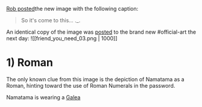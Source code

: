 [Rob posted](https://discord.com/channels/1008696016318513243/1011929497139953744/1034879063485054997)the new image with the following caption:
> So it's come to this... ._.

An identical copy of the image was [posted](https://discord.com/channels/1008696016318513243/1031539174743998526/1035165560092250222) to the brand new \#official-art the next day: 
![[friend_you_need_03.png | 1000]]

# 1) Roman
The only known clue from this image is the depiction of Namatama as a Roman, hinting toward the use of Roman Numerals in the password.

Namatama is wearing a [Galea](https://en.wikipedia.org/wiki/Galea_(helmet))
